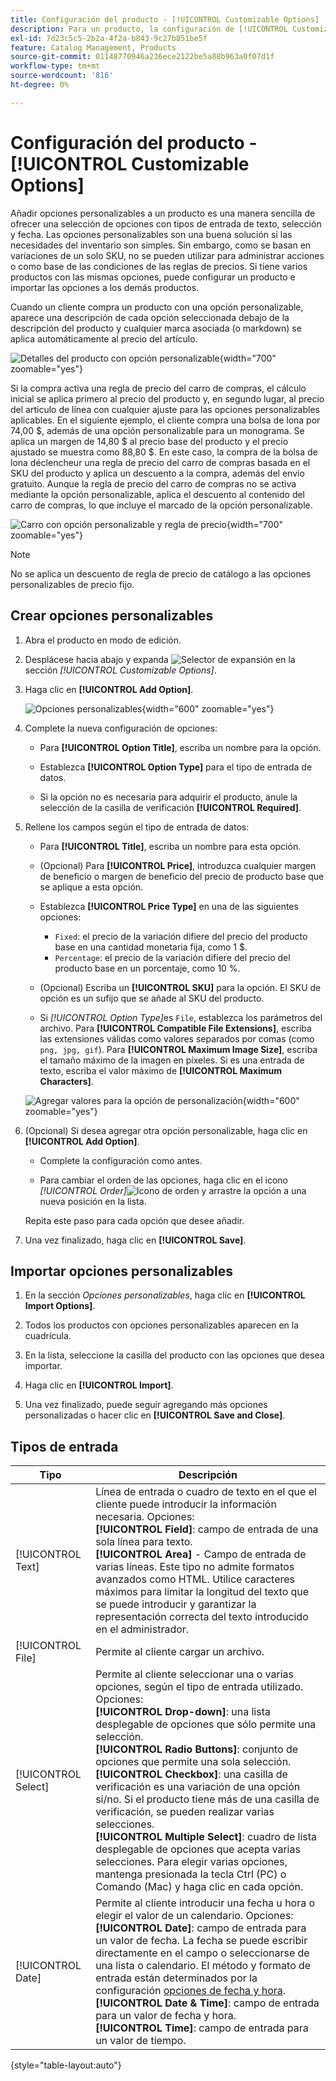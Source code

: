 ```yaml
---
title: Configuración del producto - [!UICONTROL Customizable Options]
description: Para un producto, la configuración de [!UICONTROL Customizable Options] le permite ofrecer una selección de opciones con tipos de entrada de texto, selección y fecha.
exl-id: 7d23c5c5-2b2a-4f2a-b843-9c27b851be5f
feature: Catalog Management, Products
source-git-commit: 01148770946a236ece2122be5a88b963a0f07d1f
workflow-type: tm+mt
source-wordcount: '816'
ht-degree: 0%

---
```


# Configuración del producto - [!UICONTROL Customizable Options]

Añadir opciones personalizables a un producto es una manera sencilla de ofrecer una selección de opciones con tipos de entrada de texto, selección y fecha. Las opciones personalizables son una buena solución si las necesidades del inventario son simples. Sin embargo, como se basan en variaciones de un solo SKU, no se pueden utilizar para administrar acciones o como base de las condiciones de las reglas de precios. Si tiene varios productos con las mismas opciones, puede configurar un producto e importar las opciones a los demás productos.

Cuando un cliente compra un producto con una opción personalizable, aparece una descripción de cada opción seleccionada debajo de la descripción del producto y cualquier marca asociada (o markdown) se aplica automáticamente al precio del artículo.

![Detalles del producto con opción personalizable](./assets/storefront-customizable-option-product-detail.png){width="700" zoomable="yes"}

Si la compra activa una regla de precio del carro de compras, el cálculo inicial se aplica primero al precio del producto y, en segundo lugar, al precio del artículo de línea con cualquier ajuste para las opciones personalizables aplicables. En el siguiente ejemplo, el cliente compra una bolsa de lona por 74,00 $, además de una opción personalizable para un monograma. Se aplica un margen de 14,80 $ al precio base del producto y el precio ajustado se muestra como 88,80 $. En este caso, la compra de la bolsa de lona déclencheur una regla de precio del carro de compras basada en el SKU del producto y aplica un descuento a la compra, además del envío gratuito. Aunque la regla de precio del carro de compras no se activa mediante la opción personalizable, aplica el descuento al contenido del carro de compras, lo que incluye el marcado de la opción personalizable.

![Carro con opción personalizable y regla de precio](./assets/storefront-customizable-option-cart-price-rule.png){width="700" zoomable="yes"}

>[!NOTE]
>
>No se aplica un descuento de regla de precio de catálogo a las opciones personalizables de precio fijo.

## Crear opciones personalizables

1. Abra el producto en modo de edición.

1. Desplácese hacia abajo y expanda ![Selector de expansión](../assets/icon-display-expand.png) en la sección _[!UICONTROL Customizable Options]_.

1. Haga clic en **[!UICONTROL Add Option]**.

   ![Opciones personalizables](./assets/product-customizable-options.png){width="600" zoomable="yes"}

1. Complete la nueva configuración de opciones:

   - Para **[!UICONTROL Option Title]**, escriba un nombre para la opción.

   - Establezca **[!UICONTROL Option Type]** para el tipo de entrada de datos.

   - Si la opción no es necesaria para adquirir el producto, anule la selección de la casilla de verificación **[!UICONTROL Required]**.

1. Rellene los campos según el tipo de entrada de datos:

   - Para **[!UICONTROL Title]**, escriba un nombre para esta opción.

   - (Opcional) Para **[!UICONTROL Price]**, introduzca cualquier margen de beneficio o margen de beneficio del precio de producto base que se aplique a esta opción.

   - Establezca **[!UICONTROL Price Type]** en una de las siguientes opciones:

      - `Fixed`: el precio de la variación difiere del precio del producto base en una cantidad monetaria fija, como 1 $.
      - `Percentage`: el precio de la variación difiere del precio del producto base en un porcentaje, como 10 %.

   - (Opcional) Escriba un **[!UICONTROL SKU]** para la opción. El SKU de opción es un sufijo que se añade al SKU del producto.

   - Si _[!UICONTROL Option Type]_&#x200B;es `File`, establezca los parámetros del archivo. Para **[!UICONTROL Compatible File Extensions]**, escriba las extensiones válidas como valores separados por comas (como `png, jpg, gif`). Para **[!UICONTROL Maximum Image Size]**, escriba el tamaño máximo de la imagen en píxeles. Si es una entrada de texto, escriba el valor máximo de **[!UICONTROL Maximum Characters]**.

   ![Agregar valores para la opción de personalización](./assets/product-customizable-options-add-values.png){width="600" zoomable="yes"}

1. (Opcional) Si desea agregar otra opción personalizable, haga clic en **[!UICONTROL Add Option]**.

   - Complete la configuración como antes.

   - Para cambiar el orden de las opciones, haga clic en el icono _[!UICONTROL Order]_![Icono de orden](../assets/icon-sort-order.png) y arrastre la opción a una nueva posición en la lista.

   Repita este paso para cada opción que desee añadir.

1. Una vez finalizado, haga clic en **[!UICONTROL Save]**.

## Importar opciones personalizables

1. En la sección _Opciones personalizables_, haga clic en **[!UICONTROL Import Options]**.


1. Todos los productos con opciones personalizables aparecen en la cuadrícula.

1. En la lista, seleccione la casilla del producto con las opciones que desea importar.

1. Haga clic en **[!UICONTROL Import]**.

1. Una vez finalizado, puede seguir agregando más opciones personalizadas o hacer clic en **[!UICONTROL Save and Close]**.

## Tipos de entrada

| Tipo | Descripción |
|---------------------|---------------|
| [!UICONTROL Text] | Línea de entrada o cuadro de texto en el que el cliente puede introducir la información necesaria. Opciones: <br />**[!UICONTROL Field]**: campo de entrada de una sola línea para texto.<br />**[!UICONTROL Area]** - Campo de entrada de varias líneas. Este tipo no admite formatos avanzados como HTML. Utilice caracteres máximos para limitar la longitud del texto que se puede introducir y garantizar la representación correcta del texto introducido en el administrador. |
| [!UICONTROL File] | Permite al cliente cargar un archivo. |
| [!UICONTROL Select] | Permite al cliente seleccionar una o varias opciones, según el tipo de entrada utilizado. Opciones: <br />**[!UICONTROL Drop-down]**: una lista desplegable de opciones que sólo permite una selección.<br />**[!UICONTROL Radio Buttons]**: conjunto de opciones que permite una sola selección.<br />**[!UICONTROL Checkbox]**: una casilla de verificación es una variación de una opción sí/no. Si el producto tiene más de una casilla de verificación, se pueden realizar varias selecciones.<br />**[!UICONTROL Multiple Select]**: cuadro de lista desplegable de opciones que acepta varias selecciones. Para elegir varias opciones, mantenga presionada la tecla Ctrl (PC) o Comando (Mac) y haga clic en cada opción. |
| [!UICONTROL Date] | Permite al cliente introducir una fecha u hora o elegir el valor de un calendario. Opciones: <br />**[!UICONTROL Date]**: campo de entrada para un valor de fecha. La fecha se puede escribir directamente en el campo o seleccionarse de una lista o calendario. El método y formato de entrada están determinados por la configuración [opciones de fecha y hora](attributes-input-types.md#date-and-time-options).<br />**[!UICONTROL Date & Time]**: campo de entrada para un valor de fecha y hora.<br />**[!UICONTROL Time]**: campo de entrada para un valor de tiempo. |

{style="table-layout:auto"}
